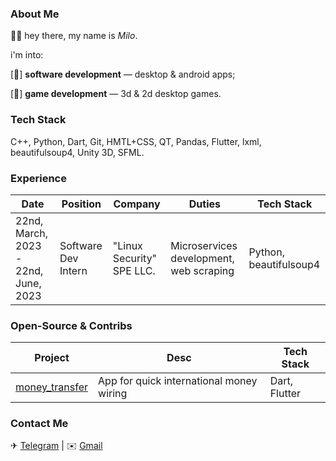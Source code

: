 ### About Me
👋🏻 hey there, my name is *Milo*.

i'm into:

[👾] **software development** — desktop & android apps;

[🎲] **game development** — 3d & 2d desktop games.

### Tech Stack
C++, Python, Dart, Git, HMTL+CSS, QT, Pandas, Flutter, lxml, beautifulsoup4, Unity 3D, SFML.

### Experience
Date|Position|Company|Duties|Tech Stack
-|-|-|-|-
22nd, March, 2023 - 22nd, June, 2023|Software Dev Intern|"Linux Security" SPE LLC.|Microservices development, web scraping|Python, beautifulsoup4

### Open-Source & Contribs
Project|Desc|Tech Stack
-|-|-
[money_transfer](https://github.com/Ezekiel-Gadzama/money_transfer)|App for quick international money wiring|Dart, Flutter

### Contact Me
✈ [Telegram](https://t.me/illmilo)   |   ✉️ [Gmail](mailto:illfqm@gmail.com)
